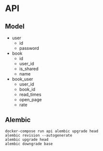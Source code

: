 # API

## Model

- user
  - id
  - password
- book
  - id
  - user_id
  - is_shared
  - name
- book_user
  - user_id
  - book_id
  - read_times
  - open_page
  - rate

## Alembic

```
docker-compose run api alembic upgrade head
alembic revision --autogenerate
alembic upgrade head
alembic downgrade base
```